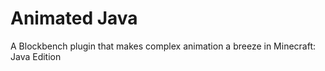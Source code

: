 # Animated Java
A Blockbench plugin that makes complex animation a breeze in Minecraft: Java Edition
